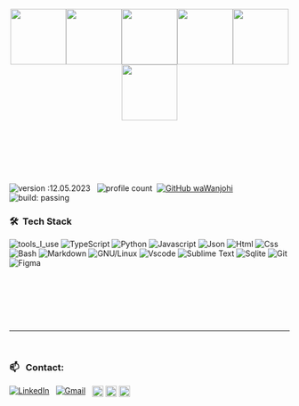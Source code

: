 <br>
<br>
<br>
<p align="center">
  <img src="https://media3.giphy.com/media/ln7z2eWriiQAllfVcn/200w.webp" width="100"><img src="https://i.giphy.com/media/LMt9638dO8dftAjtco/200.webp" width="100"><img src="https://i.giphy.com/media/eNAsjO55tPbgaor7ma/200w.webp" width="100"><img src="https://i.giphy.com/media/VgGthkhUvGgOit7Y9i/200.webp" width="100"><img src="https://i.giphy.com/media/KzJkzjggfGN5Py6nkT/200.webp" width="100"><img src="https://i.giphy.com/media/IdyAQJVN2kVPNUrojM/200.webp" width="100"><br><br>
</p>
<br>
<br>
<br>
<br>




![version :12.05.2023](https://img.shields.io/badge/version-12.05.2023-informational) &nbsp;
![profile count](https://komarev.com/ghpvc/?username=waWanjohi&color=red)&nbsp;
[![GitHub waWanjohi](https://img.shields.io/github/followers/waWanjohi?label=follow&style=social)](https://github.com/waWanjohi)&nbsp;
![build: passing](https://img.shields.io/badge/build-passing-success)


<!-- ### 👨🏻‍💻 &nbsp; I'm Fullstack Developer -->


### 🛠 &nbsp;Tech Stack

<!-- ![Golang](https://img.shields.io/badge/-Go-05122A?style=flat&logo=go)&nbsp;
![Python](https://img.shields.io/badge/-Python-05122A?style=flat&logo=python)&nbsp;
![JavaScript](https://img.shields.io/badge/-JavaScript-05122A?style=flat&logo=javascript)&nbsp;
 -->
 
 




![tools_I_use](https://img.shields.io/badge/-%F0%9F%9A%80%20Tools%20I%20use-orange)
![TypeScript](https://img.shields.io/badge/TypeScript-ED8B00?style=flat&logo=java&logoColor=white)
![Python](https://img.shields.io/badge/Python-FFD43B?style=flat&logo=python&logoColor=darkgreen)
![Javascript](https://img.shields.io/badge/JavaScript-323330?style=flat&logo=javascript&logoColor=F7DF1E)
![Json](https://img.shields.io/badge/json-5E5C5C?style=flat&logo=json&logoColor=white)
![Html](https://img.shields.io/badge/HTML5-E34F26?style=flat&logo=html5&logoColor=white)
![Css](https://img.shields.io/badge/CSS3-1572B6?style=flat&logo=css3&logoColor=white)
![Bash](https://img.shields.io/badge/GNU%20Bash-4EAA25?style=flat&logo=GNU%20Bash&logoColor=white)
![Markdown](https://img.shields.io/badge/Markdown-000000?style=flat&logo=markdown&logoColor=white)
![GNU/Linux](https://img.shields.io/badge/Linux-FCC624?style=flat&logo=linux&logoColor=black)
![Vscode](https://img.shields.io/badge/Visual_Studio_Code-0078D4?style=flat&logo=visual%20studio%20code&logoColor=white)
![Sublime Text](https://img.shields.io/badge/sublime_text-%23575757.svg?&style=flat&logo=sublime-text&logoColor=important)
![Sqlite](https://img.shields.io/badge/SQLite-07405E?style=flat&logo=sqlite&logoColor=white)
![Git](https://img.shields.io/badge/GIT-E44C30?style=flat&logo=git&logoColor=white)
![Figma](https://img.shields.io/badge/Figma-F24E1E?style=flat&logo=figma&logoColor=white)

<br>
<br>
<br>
<br>
<br>
<hr></hr>
<br>


### 📫 &nbsp; Contact:


<a href="https://ke.linkedin.com/in/waWanjohi" target="_blank"><img alt="LinkedIn" src="https://img.shields.io/badge/linkedin%20-%230077B5.svg?&style=flat&logo=linkedin&logoColor=white"/></a> &nbsp;
<a href="mailto:gideonwanjohi1@gmail.com"><img alt="Gmail" src="https://img.shields.io/badge/Gmail-D14836?style=flat&logo=gmail&logoColor=white" /></a> &nbsp;
<a href="https://twitter.com/wanjohi_254" target="_blank"><img align="center" src="https://cdn.jsdelivr.net/npm/simple-icons@3.0.1/icons/twitter.svg" alt="wekesa350" height="20" width="20" /></a>
<a href="https://linkedin.com/in/waWanjohi" target="_blank"><img align="center" src="https://cdn.jsdelivr.net/npm/simple-icons@3.0.1/icons/linkedin.svg" alt="wekesa350" height="20" width="20" /></a>
</a>
<a href="https://instagram.com/wanjohi.gideon" target="_blank"><img align="center" src="https://cdn.jsdelivr.net/npm/simple-icons@3.0.1/icons/instagram.svg" alt="wekesa350" height="20" width="20" /></a>



